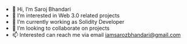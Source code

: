 - 👋 Hi, I’m Saroj Bhandari
- 👀 I’m interested in Web 3.0 related projects
- 🌱 I’m currently working as Solidity Developer
- 💞️ I’m looking to collaborate on projects
- 📫 Interested can reach me via email iamsarozbhandari@gmail.com

<!---
sarozbhandari/sarozbhandari is a ✨ special ✨ repository because its `README.md` (this file) appears on your GitHub profile.
You can click the Preview link to take a look at your changes.
--->
